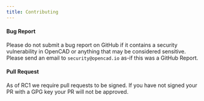 ```yaml
---
title: Contributing
---
```

#### Bug Report

Please do not submit a bug report on GitHub if it contains a security vulnerability in OpenCAD or anything that may be considered sensitive. Please send an email to `security@opencad.io` as-if this was a GitHub Report.

 #### Pull Request

As of RC1 we require pull requests to be signed. If you have not signed your PR with a GPG key your PR will not be approved.
